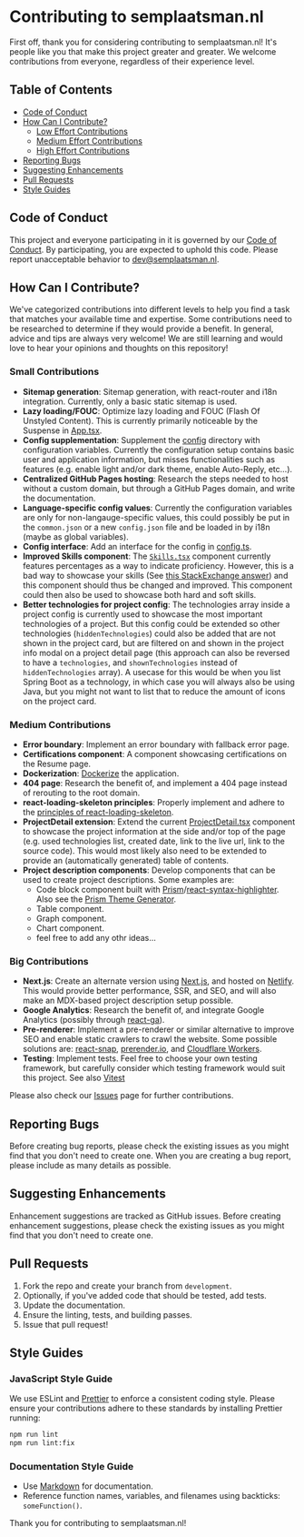 # Contributing to semplaatsman.nl

First off, thank you for considering contributing to semplaatsman.nl! It's people like you that make
this project greater and greater. We welcome contributions from everyone, regardless of their
experience level.

## Table of Contents

- [Code of Conduct](#code-of-conduct)
- [How Can I Contribute?](#how-can-i-contribute)
  - [Low Effort Contributions](#small-contributions)
  - [Medium Effort Contributions](#medium-contributions)
  - [High Effort Contributions](#big-contributions)
- [Reporting Bugs](#reporting-bugs)
- [Suggesting Enhancements](#suggesting-enhancements)
- [Pull Requests](#pull-requests)
- [Style Guides](#style-guides)

## Code of Conduct

This project and everyone participating in it is governed by our
[Code of Conduct](CODE_OF_CONDUCT.md). By participating, you are expected to uphold this code.
Please report unacceptable behavior to [dev@semplaatsman.nl](mailto:dev@semplaatsman.nl).

## How Can I Contribute?

We've categorized contributions into different levels to help you find a task that matches your
available time and expertise. Some contributions need to be researched to determine if they would
provide a benefit. In general, advice and tips are always very welcome! We are still learning and
would love to hear your opinions and thoughts on this repository!

### Small Contributions

- **Sitemap generation**: Sitemap generation, with react-router and i18n integration. Currently,
  only a basic static sitemap is used.
- **Lazy loading/FOUC**: Optimize lazy loading and FOUC (Flash Of Unstyled Content). This is
  currently primarily noticeable by the Suspense in [App.tsx](./src/App.tsx).
- **Config supplementation**: Supplement the [config](./src/config) directory with configuration
  variables. Currently the configuration setup contains basic user and application information, but
  misses functionalities such as features (e.g. enable light and/or dark theme, enable Auto-Reply,
  etc...).
- **Centralized GitHub Pages hosting**: Research the steps needed to host without a custom domain,
  but through a GitHub Pages domain, and write the documentation.
- **Language-specific config values**: Currently the configuration variables are only for
  non-langauge-specific values, this could possibly be put in the `common.json` or a new
  `config.json` file and be loaded in by i18n (maybe as global variables).
- **Config interface**: Add an interface for the config in [config.ts](./src/config/config.ts).
- **Improved Skills component**: The [`Skills.tsx`](./src/pages/Resume/Skills/Skills.tsx) component
  currently features percentages as a way to indicate proficiency. However, this is a bad way to
  showcase your skills (See
  [this StackExchange answer](https://workplace.stackexchange.com/a/71279)) and this component
  should thus be changed and improved. This component could then also be used to showcase both hard
  and soft skills.
- **Better technologies for project config**: The technologies array inside a project config is
  currently used to showcase the most important technologies of a project. But this config could be
  extended so other technologies (`hiddenTechnologies`) could also be added that are not shown in
  the project card, but are filtered on and shown in the project info modal on a project detail page
  (this approach can also be reversed to have a `technologies`, and `shownTechnologies` instead of
  `hiddenTechnologies` array). A usecase for this would be when you list Spring Boot as a
  technology, in which case you will always also be using Java, but you might not want to list that
  to reduce the amount of icons on the project card.

### Medium Contributions

- **Error boundary**: Implement an error boundary with fallback error page.
- **Certifications component**: A component showcasing certifications on the Resume page.
- **Dockerization**: [Dockerize](https://www.docker.com/) the application.
- **404 page**: Research the benefit of, and implement a 404 page instead of rerouting to the root
  domain.
- **react-loading-skeleton principles**: Properly implement and adhere to the
  [principles of react-loading-skeleton](https://www.npmjs.com/package/react-loading-skeleton#principles).
- **ProjectDetail extension**: Extend the current
  [ProjectDetail.tsx](./src/pages/ProjectDetail/ProjectDetail.tsx) component to showcase the project
  information at the side and/or top of the page (e.g. used technologies list, created date, link to
  the live url, link to the source code). This would most likely also need to be extended to provide
  an (automatically generated) table of contents.
- **Project description components**: Develop components that can be used to create project
  descriptions. Some examples are:
  - Code block component built with
    [Prism](https://prismjs.com/)/[react-syntax-highlighter](https://www.npmjs.com/package/react-syntax-highlighter).
    Also see the
    [Prism Theme Generator](https://k88hudson.github.io/syntax-highlighting-theme-generator/www/).
  - Table component.
  - Graph component.
  - Chart component.
  - feel free to add any othr ideas...

### Big Contributions

- **Next.js**: Create an alternate version using [Next.js](https://nextjs.org/), and hosted on
  [Netlify](https://www.netlify.com/). This would provide better performance, SSR, and SEO, and will
  also make an MDX-based project description setup possible.
- **Google Analytics**: Research the benefit of, and integrate Google Analytics (possibly through
  [react-ga](https://www.npmjs.com/package/react-ga)).
- **Pre-renderer**: Implement a pre-renderer or similar alternative to improve SEO and enable static
  crawlers to crawl the website. Some possible solutions are:
  [react-snap](https://www.npmjs.com/package/react-snap), [prerender.io](https://prerender.io/), and
  [Cloudflare Workers](https://workers.cloudflare.com/).
- **Testing**: Implement tests. Feel free to choose your own testing framework, but carefully
  consider which testing framework would suit this project. See also [Vitest](https://vitest.dev/)

Please also check our [Issues](https://github.com/SemPlaatsman/semplaatsman.nl/issues) page for
further contributions.

## Reporting Bugs

Before creating bug reports, please check the existing issues as you might find that you don't need
to create one. When you are creating a bug report, please include as many details as possible.

## Suggesting Enhancements

Enhancement suggestions are tracked as GitHub issues. Before creating enhancement suggestions,
please check the existing issues as you might find that you don't need to create one.

## Pull Requests

1. Fork the repo and create your branch from `development`.
2. Optionally, if you've added code that should be tested, add tests.
3. Update the documentation.
4. Ensure the linting, tests, and building passes.
5. Issue that pull request!

## Style Guides

### JavaScript Style Guide

We use ESLint and [Prettier](vscode:extension/esbenp.prettier-vscode) to enforce a consistent coding
style. Please ensure your contributions adhere to these standards by installing Prettier running:

```bash
npm run lint
npm run lint:fix
```

### Documentation Style Guide

- Use [Markdown](https://daringfireball.net/projects/markdown/) for documentation.
- Reference function names, variables, and filenames using backticks: `someFunction()`.

Thank you for contributing to semplaatsman.nl!
